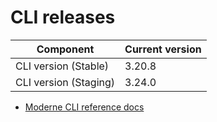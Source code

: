 # CLI releases

| Component             | Current version |
| --------------------- | --------------- |
| CLI version (Stable)  | 3.20.8          |
| CLI version (Staging) | 3.24.0          |

* [Moderne CLI reference docs](../user-documentation/moderne-cli/cli-reference.md)
